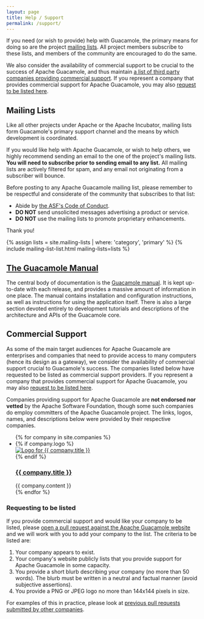 ```yaml
---
layout: page 
title: Help / Support
permalink: /support/
---
```


If you need (or wish to provide) help with Guacamole, the primary means for
doing so are the project [mailing lists](#mailing-lists). All project members
subscribe to these lists, and members of the community are encouraged to do the
same.

We also consider the availability of commercial support to be crucial to the
success of Apache Guacamole, and thus maintain [a list of third party
companies providing commercial support](#commercial-support). If you represent
a company that provides commercial support for Apache Guacamole, you may also
[request to be listed here](#requesting-to-be-listed).

Mailing Lists
-------------

Like all other projects under Apache or the Apache Incubator, mailing lists
form Guacamole's primary support channel and the means by which development
is coordinated.

If you would like help with Apache Guacamole, or wish to help others, we highly
recommend sending an email to the one of the project's mailing lists. **You
will need to subscribe prior to sending email to any list.** All mailing lists
are actively filtered for spam, and any email not originating from a subscriber
will bounce.

<div class="note">
    <p>Before posting to any Apache Guacamole mailing list, please remember to
be respectful and considerate of the community that subscribes to that
list:</p>
    <ul>
        <li>Abide by <a href="https://www.apache.org/foundation/policies/conduct.html">the ASF's Code of Conduct</a>.</li>
        <li><strong>DO NOT</strong> send unsolicited messages advertising a product or service.</li>
        <li><strong>DO NOT</strong> use the mailing lists to promote proprietary enhancements.</li>
    </ul>
    <p>Thank you!</p>
</div>

{% assign lists = site.mailing-lists | where: 'category', 'primary' %}
{% include mailing-list-list.html mailing-lists=lists %}

[The Guacamole Manual](/doc/gug/)
---------------------------------

The central body of documentation is the [Guacamole manual](/doc/gug/). It is kept up-to-date with each release, and provides a massive amount of information in one place. The manual contains installation and configuration instructions, as well as instructions for using the application itself. There is also a large section devoted entirely to development tutorials and descriptions of the architecture and APIs of the Guacamole core.

Commercial Support
------------------------------

As some of the main target audiences for Apache Guacamole are enterprises and
companies that need to provide access to many computers (hence its design as a
gateway), we consider the availability of commercial support crucial to
Guacamole's success. The companies listed below have requested to be listed as
commercial support providers. If you represent a company that provides
commercial support for Apache Guacamole, you may also [request to be listed
here](#requesting-to-be-listed).

<div class="note">
    <p>Companies providing support for Apache Guacamole are <strong>not
endorsed nor vetted</strong> by the Apache Software Foundation, though some
such companies do employ committers of the Apache Guacamole project. The links,
logos, names, and descriptions below were provided by their respective
companies.</p>
</div>

<ul class="company-list">
    {% for company in site.companies %}
        <li class="company">
            {% if company.logo %}
                <div class="company-logo"><a href="{{ company.location }}" rel="nofollow"><img src="{{ company.logo }}" alt="Logo for {{ company.title }}"/></a></div>
            {% endif %}
            <div class="company-description">
                <h3><a href="{{ company.location }}" rel="nofollow">{{ company.title }}</a></h3>
                {{ company.content }}
            </div>
        </li>
    {% endfor %}
</ul>

### Requesting to be listed

If you provide commercial support and would like your company to be listed,
please [open a pull request against the Apache Guacamole website](https://github.com/apache/guacamole-website)
and we will work with you to add your company to the list. The criteria to be
listed are:

1. Your company appears to exist.
2. Your company's website publicly lists that you provide support for Apache Guacamole in some capacity.
3. You provide a short blurb describing your company (no more than 50 words). The blurb must
   be written in a neutral and factual manner (avoid subjective assertions).
4. You provide a PNG or JPEG logo no more than 144x144 pixels in size.

For examples of this in practice, please look at [previous pull requests
submitted by other companies](https://github.com/apache/guacamole-website/pull/96).
